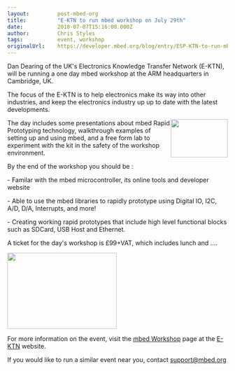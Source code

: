 ```yaml
---
layout:         post-mbed-org
title:          "E-KTN to run mbed workshop on July 29th"
date:           2010-07-07T15:16:00.000Z
author:         Chris Styles
tags:           event, workshop
originalUrl:    https://developer.mbed.org/blog/entry/ESP-KTN-to-run-mbed-workshop----July-291/
---
```


<p>
  Dan Dearing of the UK's Electronics Knowledge Transfer Network
  (E-KTN), will be running a one day mbed workshop at the ARM
  headquarters in Cambridge, UK.
</p>
<p>
  The focus of the E-KTN is to help electronics make its way into
  other industries, and keep the electronics industry up up to date
  with the latest developments.
</p>
<p>
  <img alt="" height="87" src=
  "http://mbed.org/media/uploads/chris/ektn_chip.gif" style=
  "float: right;" width="130">The day includes some presentations
  about mbed Rapid Prototyping technology, walkthrough examples of
  setting up and using mbed, and a free form lab to experiment with
  the kit in the safety of the workshop environment.
</p>
<p>
  By the end of the workshop you should be :
</p>
<p>
  - Familar with the mbed microcontroller, its online tools and
  developer website
</p>
<p>
  - Able to use the mbed libraries to rapidly prototype using
  Digital IO, I2C, A/D, D/A, Interrupts, and more!
</p>
<p>
  - Creating working rapid prototypes that include high level
  functional&nbsp;blocks such as&nbsp;SDCard, USB Host and
  Ethernet.
</p>
<p>
  A ticket for the day's workshop is £99+VAT, which includes lunch
  and ....
</p>
<p>
  <img alt="" height="174" src=
  "http://mbed.org/media/uploads/chris/freestuff.jpg" style=
  "vertical-align: middle;" width="250">
</p>
<p>
  For more information on the event, visit the <a href=
  "http://www.electronics-ktn.com/tabid/1338/default.aspx?article=Rapid+Prototyping+with+32bit+Microcontrollers%201548">
  mbed Workshop</a> page at the <a href=
  "http://www.electronics-ktn.com">E-KTN</a> website.
</p>
<p>
  If you would like to run a similar event near you, contact
  <a href="mailto:support@mbed.org">support@mbed.org</a>
</p>

